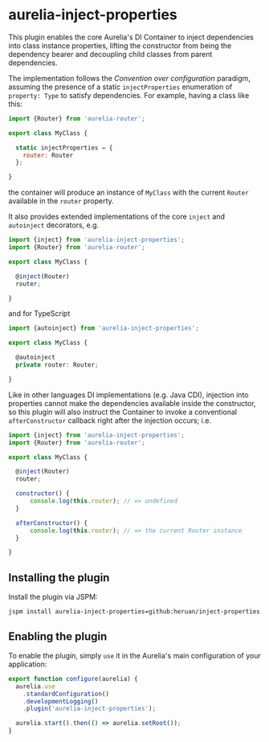 # aurelia-inject-properties

This plugin enables the core Aurelia's DI Container to inject dependencies into class instance properties,
lifting the constructor from being the dependency bearer and decoupling child classes from parent dependencies.

The implementation follows the _Convention over configuration_ paradigm, assuming the presence of a static `injectProperties` enumeration of `property: Type` to satisfy dependencies. For example, having a class like this:

```javascript
import {Router} from 'aurelia-router';

export class MyClass {

  static injectProperties = {
    router: Router
  };

}
```
the container will produce an instance of `MyClass` with the current `Router` available in the `router` property.

It also provides extended implementations of the core `inject` and `autoinject` decorators, e.g.

```javascript
import {inject} from 'aurelia-inject-properties';
import {Router} from 'aurelia-router';

export class MyClass {

  @inject(Router)
  router;

}
```

and for TypeScript

```typescript
import {autoinject} from 'aurelia-inject-properties';

export class MyClass {

  @autoinject
  private router: Router;

}
```

Like in other languages DI implementations (e.g. Java CDI), injection into properties cannot make
the dependencies available inside the constructor, so this plugin will also instruct the Container
to invoke a conventional `afterConstructor` callback right after the injection occurs; i.e.

```javascript
import {inject} from 'aurelia-inject-properties';
import {Router} from 'aurelia-router';

export class MyClass {

  @inject(Router)
  router;

  constructor() {
      console.log(this.router); // => undefined
  }

  afterConstructor() {
      console.log(this.router); // => the current Router instance
  }

}
```

## Installing the plugin

Install the plugin via JSPM:

```shell
jspm install aurelia-inject-properties=github:heruan/inject-properties
```

## Enabling the plugin

To enable the plugin, simply `use` it in the Aurelia's main configuration of your application:

```javascript
export function configure(aurelia) {
  aurelia.use
    .standardConfiguration()
    .developmentLogging()
    .plugin('aurelia-inject-properties');

  aurelia.start().then(() => aurelia.setRoot());
}
```
